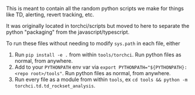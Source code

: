 This is meant to contain all the random python scripts we make for things like
TD, alerting, revert tracking, etc.

It was originally located in torchci/scripts but moved to here to separate the
python "packaging" from the javascript/typescript.

To run these files without needing to modify `sys.path` in each file, either
1. Run `pip install -e .` from within `tools/torchci`. Run python files as normal, from anywhere.
2. Add to your `PYTHONPATH` env var via `export PYTHONPATH="${PYTHONPATH}:<repo root>/tools"`. Run python files as normal, from anywhere.
3. Run every file as a module from within `tools`, ex `cd tools && python -m torchci.td.td_rockset_analysis`.
